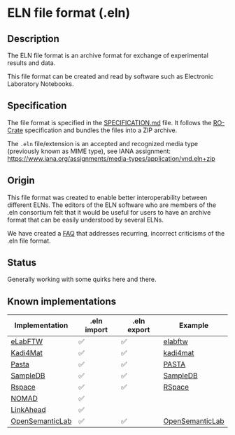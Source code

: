 # ELN file format (.eln)

## Description

The ELN file format is an archive format for exchange of experimental results and data.

This file format can be created and read by software such as Electronic Laboratory Notebooks.

## Specification

The file format is specified in the [SPECIFICATION.md](./SPECIFICATION.md) file. It follows the [RO-Crate](https://www.researchobject.org/ro-crate/) specification and bundles the files into a ZIP archive.

The `.eln` file/extension is an accepted and recognized media type (previously known as MIME type), see IANA assignment:
https://www.iana.org/assignments/media-types/application/vnd.eln+zip

## Origin

This file format was created to enable better interoperability between different ELNs. The editors of the ELN software who are members of the .eln consortium felt that it would be useful for users to have an archive format that can be easily understood by several ELNs.

We have created a [FAQ](./FAQ.md) that addresses recurring, incorrect criticisms of the .eln file format.

## Status

Generally working with some quirks here and there.

## Known implementations

| Implementation                                    | .eln import | .eln export  | Example |
| ------------------------------------------------- | ----------- | ------------ | ------------ |
| [eLabFTW](https://www.elabftw.net)                | ✅ | ✅ | [elabftw](https://github.com/TheELNConsortium/TheELNFileFormat/tree/master/examples/elabftw)   |
| [Kadi4Mat](https://kadi.iam.kit.edu/)             | ✅ | ✅ | [kadi4mat](https://github.com/TheELNConsortium/TheELNFileFormat/tree/master/examples/kadi4mat) |
| [Pasta](https://github.com/PASTA-ELN/pasta-eln)   | ✅ | ✅ | [PASTA](https://github.com/TheELNConsortium/TheELNFileFormat/tree/master/examples/PASTA)       |
| [SampleDB](https://github.com/sciapp/sampledb)    | ✅ | ✅ | [SampleDB](https://github.com/TheELNConsortium/TheELNFileFormat/tree/master/examples/SampleDB) |
| [Rspace](https://www.researchspace.com/)          | ✅ | ✅ | [RSpace](https://github.com/TheELNConsortium/TheELNFileFormat/tree/master/examples/RSpace)     |
| [NOMAD](https://nomad-lab.eu)                     | ✅ |   |     |
| [LinkAhead](https://getlinkahead.com/)            | ✅ |   |     |
| [OpenSemanticLab](https://github.com/OpenSemanticLab) | ✅ | ✅ | [OpenSemanticLab](https://github.com/TheELNConsortium/TheELNFileFormat/tree/master/examples/OpenSemanticLab)    |

